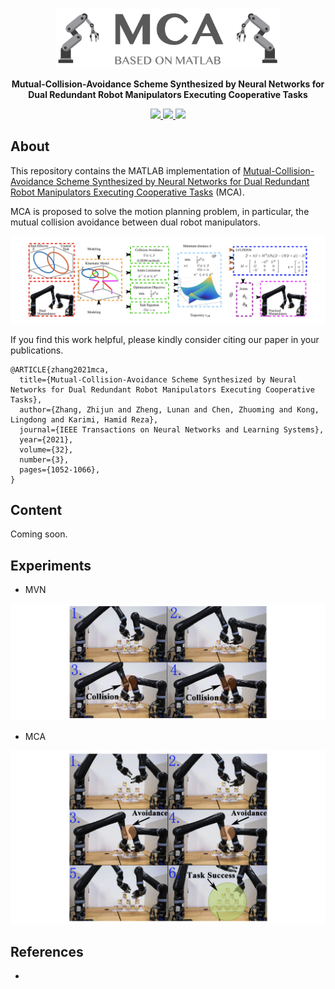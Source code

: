 <br />
<p align="center">
  <img src="image/mca.png" alt="logo" width="360" height="95">

  <p align="center">
  <strong>Mutual-Collision-Avoidance Scheme Synthesized by Neural Networks for Dual Redundant Robot Manipulators Executing Cooperative Tasks</strong>
  </p>
</p>

<p align="center">
  <a href="https://github.com/ldkong1205/mca/blob/main/image/Journal_TNNLS_2021.pdf">
    <img src="https://img.shields.io/badge/Paper-%F0%9F%93%83-blue">
  </a>
  <a href="">
    <img src="https://img.shields.io/badge/Slides-%F0%9F%8E%AC-green">
  </a>
  <a href="">
    <img src="https://img.shields.io/badge/%E4%B8%AD%E8%AF%91%E7%89%88-%F0%9F%90%BC-red">
  </a>
</p>

## About
This repository contains the MATLAB implementation of <a href="https://ieeexplore.ieee.org/abstract/document/9072323/">Mutual-Collision-Avoidance Scheme Synthesized by Neural Networks for Dual Redundant Robot Manipulators Executing Cooperative Tasks</a> (MCA).

MCA is proposed to solve the motion planning problem, in particular, the mutual collision avoidance between dual robot manipulators.

<img src="https://github.com/ldkong1205/mca/blob/main/image/illustration.png">

If you find this work helpful, please kindly consider citing our paper in your publications.

```
@ARTICLE{zhang2021mca,
  title={Mutual-Collision-Avoidance Scheme Synthesized by Neural Networks for Dual Redundant Robot Manipulators Executing Cooperative Tasks},
  author={Zhang, Zhijun and Zheng, Lunan and Chen, Zhuoming and Kong, Lingdong and Karimi, Hamid Reza},
  journal={IEEE Transactions on Neural Networks and Learning Systems}, 
  year={2021},
  volume={32}, 
  number={3}, 
  pages={1052-1066},
}
```

## Content
Coming soon.

## Experiments

- MVN

<img src="https://github.com/ldkong1205/mca/blob/main/image/exp_mvn.png">

- MCA

<img src="https://github.com/ldkong1205/mca/blob/main/image/exp_mca.png">


## References
* 
